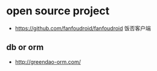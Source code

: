 # open source project

- https://github.com/fanfoudroid/fanfoudroid 饭否客户端


## db or  orm 

- http://greendao-orm.com/